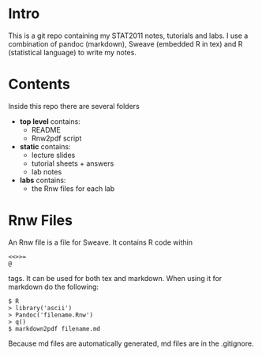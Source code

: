 # Intro

This is a git repo containing my STAT2011 notes, tutorials and labs. I use a combination of pandoc (markdown), Sweave (embedded R in tex) and R (statistical language) to write my notes.

# Contents

Inside this repo there are several folders

* **top level** contains:
  * README
  * Rnw2pdf script
* **static** contains:
  * lecture slides
  * tutorial sheets + answers
  * lab notes
* **labs** contains:
  * the Rnw files for each lab

# Rnw Files

An Rnw file is a file for Sweave. It contains R code within 
```
<<>>=
@
```
tags. It can be used for both tex and markdown. When using it for markdown do the following:
```
$ R
> library('ascii')
> Pandoc('filename.Rnw')
> q()
$ markdown2pdf filename.md
```

Because md files are automatically generated, md files are in the .gitignore.
